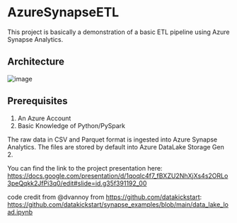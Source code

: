 # AzureSynapseETL
This project is basically a demonstration of a basic ETL pipeline using Azure Synapse Analytics.

## Architecture
![image](https://user-images.githubusercontent.com/58943959/196272757-d4483ca4-b7ea-4b71-8db1-e4b09f425c3a.png)

## Prerequisites
1. An Azure Account
2. Basic Knowledge of Python/PySpark

The raw data in CSV and Parquet format is ingested into Azure Synapse Analytics. The files are stored by default into Azure DataLake Storage Gen 2.

You can find the link to the project presentation here: https://docs.google.com/presentation/d/1qoqlc4f7_fBXZU2NhXjXs4s2ORLo3peQqkk2JfPi3q0/edit#slide=id.g35f391192_00

code credit from @dvannoy from https://github.com/datakickstart: https://github.com/datakickstart/synapse_examples/blob/main/data_lake_load.ipynb
